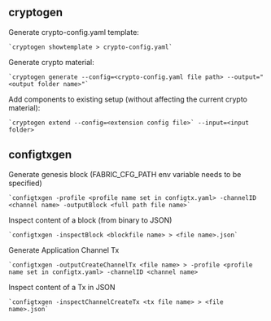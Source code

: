 ## cryptogen

Generate crypto-config.yaml template:

    `cryptogen showtemplate > crypto-config.yaml`

Generate crypto material:

    `cryptogen generate --config=<crypto-config.yaml file path> --output="<output folder name>"`

Add components to existing setup (without affecting the current crypto material):

    `cryptogen extend --config=<extension config file>` --input=<input folder>

## configtxgen

Generate genesis block (FABRIC_CFG_PATH env variable needs to be specified)

    `configtxgen -profile <profile name set in configtx.yaml> -channelID <channel name> -outputBlock <full path file name>`

Inspect content of a block (from binary to JSON)

    `configtxgen -inspectBlock <blockfile name> > <file name>.json`

Generate Application Channel Tx

    `configtxgen -outputCreateChannelTx <file name> > -profile <profile name set in configtx.yaml> -channelID <channel name>

Inspect content of a Tx in JSON

    `configtxgen -inspectChannelCreateTx <tx file name> > <file name>.json`



